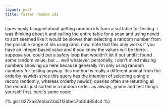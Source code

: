 ```yaml
---
layout: post
title: faster random ids
---
```


i previously blogged about getting random ids from a sql table for testing. i was thinking about it and calling the entire table for a scan and using newid to sort seemed like it would be slower than selecting a random number from the possible range of ids using rand. now, note that this only works if you have an integer based value and if you know the values will be there.  i suppose you could put a safety loop that wouldn't let it out until it found some random value, but ... well whatever. personally, i don't mind missing numbers showing up here because generally i'm only using random numbers for testing anyway. this method is really a different animal from the orderby newid() since this query has the intention of selecting a single record randomly, whereas orderby newid() queries often are returning all the records just sorted in a random order. as always, ymmv and test things yourself first. here's some code:

{% gist 0272a37ebba23a5f12bbec7b804854c4 %}